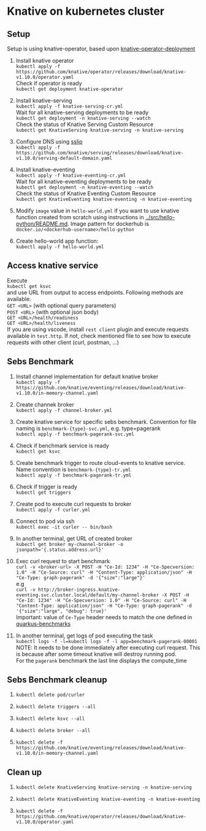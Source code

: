# Knative on kubernetes cluster

## Setup

Setup is using knative-operator, based upon [knative-operator-deployment](https://knative.dev/docs/install/operator/knative-with-operators/)

1.  Install knative operator  
    `kubectl apply -f https://github.com/knative/operator/releases/download/knative-v1.10.0/operator.yaml`  
    Check if operator is ready  
     `kubectl get deployment knative-operator`

2.  Install knative-serving  
    `kubectl apply -f knative-serving-cr.yml`  
    Wait for all knative-serving deployments to be ready  
     `kubectl get deployment -n knative-serving --watch`  
    Check the status of Knative Serving Custom Resource  
    `kubectl get KnativeServing knative-serving -n knative-serving`

3.  Configure DNS using [sslip](https://sslip.io/)  
    `kubectl apply -f https://github.com/knative/serving/releases/download/knative-v1.10.0/serving-default-domain.yaml`

4.  Install knative-eventing  
     `kubectl apply -f knative-eventing-cr.yml`  
     Wait for all knative-eventing deployments to be ready  
     `kubectl get deployment -n knative-eventing --watch`  
     Check the status of Knative Eventing Custom Resource  
    `kubectl get KnativeEventing knative-eventing -n knative-eventing`

5.  Modify `image` value in `hello-world.yml` if you want to use knative function created from scratch using instructions in [../src/hello-python/README.md](../src/hello-python/README.md). Image pattern for dockerhub is  
    `docker.io/<dockerhub-username>/hello-python`

6.  Create hello-world app function:  
    `kubectl apply -f hello-world.yml`

## Access knative service

Execute  
`kubectl get ksvc`  
and use URL from output to access endpoints. Following methods are available:  
`GET <URL>` (with optional query parameters)  
`POST <URL>` (with optional json body)  
`GET <URL>/health/readiness`  
`GET <URL>/health/liveness`  
If you are using vscode, install `rest client` plugin and execute requests available in `test.http`. If not, check mentioned file to see how to execute requests with other client (curl, postman, ...)

## Sebs Benchmark

1. Install channel implementation for default knative broker  
   `kubectl apply -f https://github.com/knative/eventing/releases/download/knative-v1.10.0/in-memory-channel.yaml`

2. Create channek broker  
   `kubectl apply -f channel-broker.yml`

3. Create knative service for specific sebs benchmark. Convention for file naming is `benchmark-{type}-svc.yml`, e.g. type=pagerank  
   `kubectl apply -f benchmark-pagerank-svc.yml`

4. Check if benchmark service is ready  
   `kubectl get ksvc`

5. Create benchmark trigger to route cloud-events to knative service. Name convention is `benchmark-{type}-tr.yml`  
   `kubectl apply -f benchmark-pagerank-tr.yml`

6. Check if trigger is ready  
   `kubectl get triggers`

7. Create pod to execute curl requests to broker  
   `kubectl apply -f curler.yml`

8. Connect to pod via ssh  
   `kubectl exec -it curler -- bin/bash`

9. In another terminal, get URL of created broker  
   `kubectl get broker my-channel-broker -o jsonpath='{.status.address.url}'`

10. Exec curl request to start benchmark  
    `curl -v <broker-url> -X POST -H "Ce-Id: 1234" -H "Ce-Specversion: 1.0" -H "Ce-Source: curl" -H "Content-Type: application/json" -H "Ce-Type: graph-pagerank" -d '{"size":"large"}'`  
    e.g  
    `curl -v http://broker-ingress.knative-eventing.svc.cluster.local/default/my-channel-broker -X POST -H "Ce-Id: 1234" -H "Ce-Specversion: 1.0" -H "Ce-Source: curl" -H "Content-Type: application/json" -H "Ce-Type: graph-pagerank" -d '{"size":"large", "debug": true}'`  
    Important: value of `Ce-Type` header needs to match the one defined in [quarkus-benchmarks](https://github.com/IBM/knative-quarkus-bench/tree/main/benchmarks)

11. In another terminal, get logs of pod executing the task  
    `kubectl logs -f -l=kubectl logs -f -l app=benchmark-pagerank-00001`  
    NOTE: It needs to be done immediately after executing curl request. This is because after some timeout knative will destroy running pod.  
    For the `pagerank` benchmark the last line displays the compute_time

## Sebs Benchmark cleanup

1. `kubectl delete pod/curler`

2. `kubectl delete triggers --all`

3. `kubectl delete ksvc --all`

4. `kubectl delete broker --all`

5. `kubectl delete -f https://github.com/knative/eventing/releases/download/knative-v1.10.0/in-memory-channel.yaml`

## Clean up

1. `kubectl delete KnativeServing knative-serving -n knative-serving`

2. `kubectl delete KnativeEventing knative-eventing -n knative-eventing`

3. `kubectl delete -f https://github.com/knative/operator/releases/download/knative-v1.10.0/operator.yaml`
